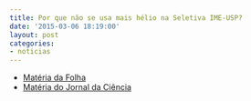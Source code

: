 ```yaml
---
title: Por que não se usa mais hélio na Seletiva IME-USP?
date: '2015-03-06 18:19:00'
layout: post
categories:
- noticias
---
```


- [Matéria da Folha](http://f5.folha.uol.com.br/estranho/1067310-balao-de-festa-de-aniversario-ameaca-gas-helio-de-extincao.shtml)
- [Matéria do Jornal da Ciência](http://www.jornaldaciencia.org.br/Detalhe.jsp?id=73027)
